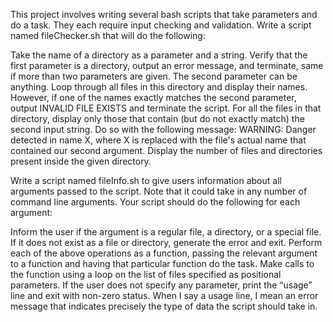 This project involves writing several bash scripts that take parameters and do a task. They each require input checking and validation.
Write a script named fileChecker.sh that will do the following:

Take the name of a directory as a parameter and a string. Verify that the first parameter is a directory, output an error message, and terminate, same if more than two parameters are given. The second parameter can be anything.
Loop through all files in this directory and display their names. However, if one of the names exactly matches the second parameter, output INVALID FILE EXISTS and terminate the script.
For all the files in that directory, display only those that contain (but do not exactly match) the second input string. Do so with the following message: WARNING: Danger detected in name X, where X is replaced with the file's actual name that contained our second argument.
Display the number of files and directories present inside the given directory.


Write a script named fileInfo.sh to give users information about all arguments passed to the script. Note that it could take in any number of command line arguments. Your script should do the following for each argument:

Inform the user if the argument is a regular file, a directory, or a special file.
If it does not exist as a file or directory, generate the error and exit.
Perform each of the above operations as a function, passing the relevant argument to a function and having that particular function do the task.
Make calls to the function using a loop on the list of files specified as positional parameters.
If the user does not specify any parameter, print the “usage” line and exit with non-zero status. When I say a usage line, I mean an error message that indicates precisely the type of data the script should take in.